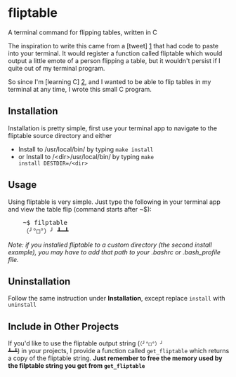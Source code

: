 fliptable
=========

A terminal command for flipping tables, written in C

The inspiration to write this came from a [tweet] [1] that had code to paste into your terminal. It would register a function called fliptable which would output a little emote of a person flipping a table, but it wouldn't persist if I quite out of my terminal program.

So since I'm [learning C] [2], and I wanted to be able to flip tables in my terminal at any time, I wrote this small C program.

Installation
------------

Installation is pretty simple, first use your terminal app to navigate to the fliptable source directory and either

* Install to /usr/local/bin/ by typing <code>make install</code>
* or Install to /&lt;dir&gt;/usr/local/bin/ by typing <code>make install DESTDIR=/&lt;dir&gt;</code>

Usage
-----

Using fliptable is very simple. Just type the following in your terminal app and view the table flip (command starts after ~$):
<pre>
	~$ filptable
	（╯°□°）╯ ┻━┻
</pre>

_Note: if you installed fliptable to a custom directory (the second install example), you may have to add that path to your .bashrc or .bash_profile file._

Uninstallation
--------------

Follow the same instruction under <strong>Installation</strong>, except replace <code>install</code> with <code> uninstall</code>

Include in Other Projects
-------------------------

If you'd like to use the fliptable output string (<code>（╯°□°）╯ ┻━┻</code>) in your projects, I provide a function called <code>get_fliptable</code> which returns a copy of the fliptable string. <strong>Just remember to free the memory used by the filptable string you get from <code>get_fliptable</code></strong>

  [1]: https://twitter.com/climagic/status/370595711483514880
  [2]: http://c.learncodethehardway.org/	"Learn C The Hard Way"
